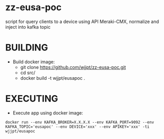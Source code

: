 # zz-eusa-poc

script for query clients to a device using API Meraki-CMX, normalize and inject into kafka topic

# BUILDING

- Build docker image:
  * git clone https://github.com/wjjpt/zz-eusa-poc.git
  * cd src/
  * docker build -t wjjpt/eusapoc .

# EXECUTING

- Execute app using docker image:

`docker run --env KAFKA_BROKER=X.X.X.X --env KAFKA_PORT=9092 --env KAFKA_TOPIC='eusapoc' --env DEVICE='xxx' --env APIKEY='xxx' -ti wjjpt/eusapoc`


